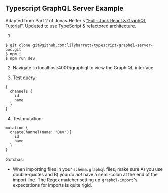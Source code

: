 ## Typescript GraphQL Server Example

Adapted from Part 2 of Jonas Helfer's ["Full-stack React & GraphQL Tutorial"](https://dev-blog.apollodata.com/react-graphql-tutorial-part-2-server-99d0528c7928). Updated to use TypeScript  & refactored architecture.

1.
```
$ git clone git@github.com:lilybarrett/typescript-graphql-server-poc.git
$ npm i
$ npm run dev
```

2. Navigate to localhost:4000/graphiql to view the GraphiQL interface

3. Test query:

```
{
  channels {
    id
    name
  }
}
```

4. Test mutation:

```
mutation {
  createChannel(name: "Dev"){
    id
    name
  }
}
```

Gotchas:

* When importing files in your `schema.graphql` files, make sure A) you use double-quotes and B) you do _not_ have a semi-colon at the end of the import line. The Regex matcher setting up `graphql-import`'s expectations for imports is quite rigid.
